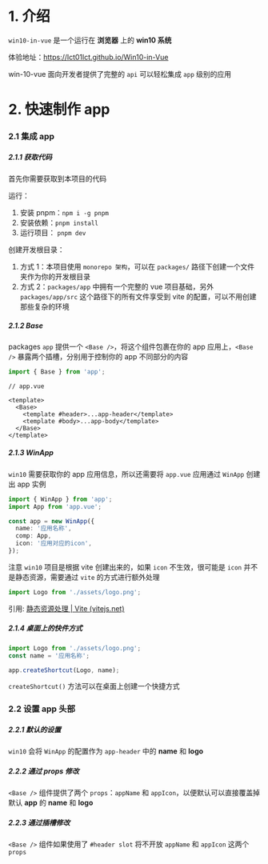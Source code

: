 # 1. 介绍

`win10-in-vue` 是一个运行在 **浏览器** 上的 **win10 系统**

体验地址：https://lct01lct.github.io/Win10-in-Vue

win-10-vue 面向开发者提供了完整的 `api` 可以轻松集成 `app` 级别的应用

# 2. 快速制作 app

### 2.1 集成 app

##### 2.1.1 获取代码

首先你需要获取到本项目的代码

运行：

1. 安装 pnpm：`npm i -g pnpm`
2. 安装依赖：`pnpm install`
3. 运行项目： `pnpm dev`

创建开发根目录：

1. 方式 1：本项目使用 `monorepo 架构`，可以在 `packages/` 路径下创建一个文件夹作为你的开发根目录
2. 方式 2：`packages/app` 中拥有一个完整的 vue 项目基础，另外 `packages/app/src` 这个路径下的所有文件享受到 vite 的配置，可以不用创建那些复杂的环境

##### 2.1.2 Base

packages `app` 提供一个 `<Base />`，将这个组件包裹在你的 app 应用上，`<Base />` 暴露两个插槽，分别用于控制你的 app 不同部分的内容

```ts
import { Base } from 'app';
```

```vue
// app.vue

<template>
  <Base>
    <template #header>...app-header</template>
    <template #body>...app-body</template>
  </Base>
</template>
```

##### 2.1.3 WinApp

`win10` 需要获取你的 app 应用信息，所以还需要将 `app.vue` 应用通过 `WinApp` 创建出 app 实例

```ts
import { WinApp } from 'app';
import App from 'app.vue';

const app = new WinApp({
  name: '应用名称',
  comp: App,
  icon: '应用对应的icon',
});
```

注意 `win10` 项目是根据 vite 创建出来的，如果 `icon` 不生效，很可能是 `icon` 并不是静态资源，需要通过 `vite` 的方式进行额外处理

```ts
import Logo from './assets/logo.png';
```

引用: [静态资源处理 | Vite (vitejs.net)](https://www.vitejs.net/guide/assets.html)

##### 2.1.4 桌面上的快件方式

```ts
import Logo from './assets/logo.png';
const name = '应用名称';

app.createShortcut(Logo, name);
```

`createShortcut()` 方法可以在桌面上创建一个快捷方式

### 2.2 设置 app 头部

##### 2.2.1 默认的设置

`win10` 会将 `WinApp` 的配置作为 `app-header` 中的 **name** 和 **logo**

##### 2.2.2 通过 props 修改

`<Base />` 组件提供了两个 `props`：`appName` 和 `appIcon`，以便默认可以直接覆盖掉默认 **app** 的 **name** 和 **logo**

##### 2.2.3 通过插槽修改

`<Base />` 组件如果使用了 `#header slot` 将不开放 `appName` 和 `appIcon` 这两个 `props`
